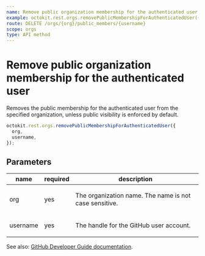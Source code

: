```yaml
---
name: Remove public organization membership for the authenticated user
example: octokit.rest.orgs.removePublicMembershipForAuthenticatedUser({ org, username })
route: DELETE /orgs/{org}/public_members/{username}
scope: orgs
type: API method
---
```


# Remove public organization membership for the authenticated user

Removes the public membership for the authenticated user from the specified organization, unless public visibility is enforced by default.

```js
octokit.rest.orgs.removePublicMembershipForAuthenticatedUser({
  org,
  username,
});
```

## Parameters

<table>
  <thead>
    <tr>
      <th>name</th>
      <th>required</th>
      <th>description</th>
    </tr>
  </thead>
  <tbody>
    <tr><td>org</td><td>yes</td><td>

The organization name. The name is not case sensitive.

</td></tr>
<tr><td>username</td><td>yes</td><td>

The handle for the GitHub user account.

</td></tr>
  </tbody>
</table>

See also: [GitHub Developer Guide documentation](https://docs.github.com/rest/orgs/members#remove-public-organization-membership-for-the-authenticated-user).
